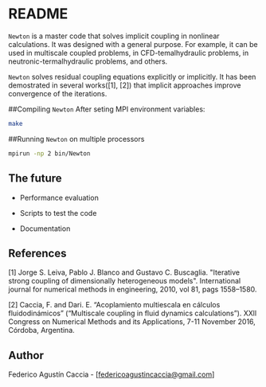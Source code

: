 # README 

 `Newton` is a master code that solves implicit coupling in nonlinear calculations.
It was designed with a general purpose. 
For example, it can be used in multiscale coupled problems, 
in CFD-temalhydraulic problems, in neutronic-termalhydraulic problems, 
and others.
 
`Newton` solves residual coupling equations explicitly or implicitly.
It has been demostrated in several works([1], [2]) that implicit approaches improve convergence of the iterations.

##Compiling `Newton`
After seting MPI environment variables:

```bash
make
```

##Running `Newton` on multiple processors

```bash
mpirun -np 2 bin/Newton
```

## The future

* Performance evaluation

* Scripts to test the code

* Documentation

## References
[1] Jorge S. Leiva, Pablo J. Blanco and Gustavo C. Buscaglia. 
"Iterative strong coupling of dimensionally heterogeneous models".
International journal for numerical methods in engineering, 2010, vol 81, pags 1558–1580.

[2] Caccia, F. and Dari. E. “Acoplamiento multiescala en cálculos fluidodinámicos” (“Multiscale
coupling in fluid dynamics calculations”). XXll Congress on Numerical Methods and its
Applications, 7-11 November 2016, Córdoba, Argentina.

## Author

Federico Agustín Caccia - [federicoagustincaccia@gmail.com]
